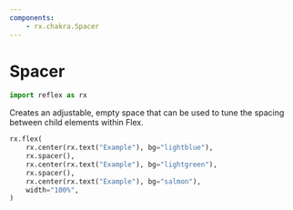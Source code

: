```yaml
---
components:
    - rx.chakra.Spacer
---
```


# Spacer

```python exec
import reflex as rx
```

Creates an adjustable, empty space that can be used to tune the spacing between child elements within Flex.

```python demo
rx.flex(
    rx.center(rx.text("Example"), bg="lightblue"),
    rx.spacer(),
    rx.center(rx.text("Example"), bg="lightgreen"),
    rx.spacer(),
    rx.center(rx.text("Example"), bg="salmon"),
    width="100%",
)
```

